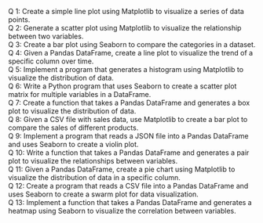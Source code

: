 Q 1: Create a simple line plot using Matplotlib to visualize a series of data points. <br />
Q 2: Generate a scatter plot using Matplotlib to visualize the relationship between two variables. <br />
Q 3: Create a bar plot using Seaborn to compare the categories in a dataset. <br />
Q 4: Given a Pandas DataFrame, create a line plot to visualize the trend of a specific column over time. <br />
Q 5: Implement a program that generates a histogram using Matplotlib to visualize the distribution of data. <br />
Q 6: Write a Python program that uses Seaborn to create a scatter plot matrix for multiple variables in a DataFrame. <br />
Q 7: Create a function that takes a Pandas DataFrame and generates a box plot to visualize the distribution of data. <br />
Q 8: Given a CSV file with sales data, use Matplotlib to create a bar plot to compare the sales of different products. <br />
Q 9: Implement a program that reads a JSON file into a Pandas DataFrame and uses Seaborn to create a violin plot. <br />
Q 10: Write a function that takes a Pandas DataFrame and generates a pair plot to visualize the relationships between variables. <br />
Q 11: Given a Pandas DataFrame, create a pie chart using Matplotlib to visualize the distribution of data in a specific column. <br />
Q 12: Create a program that reads a CSV file into a Pandas DataFrame and uses Seaborn to create a swarm plot for data visualization. <br />
Q 13: Implement a function that takes a Pandas DataFrame and generates a heatmap using Seaborn to visualize the correlation between variables. <br /> 